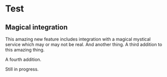 # Test

## Magical integration

This amazing new feature includes integration with a magical mystical service which may or may not be real.
And another thing.
A third addition to this amazing thing.

A fourth addition.


Still in progress.
